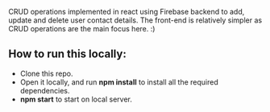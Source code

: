CRUD operations implemented in react using Firebase backend to add, update and delete user contact details. 
The front-end is relatively simpler as CRUD operations are the main focus here. :)

## How to run this locally:
  * Clone this repo. 
  * Open it locally, and run **npm install** to install all the required dependencies. 
  * **npm start** to start on local server.
